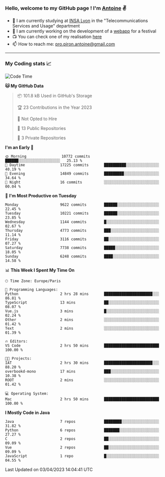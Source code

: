 ### Hello, welcome to my GitHub page ! I'm [Antoine](https://github.com/AntoinePiron) ✌️

- 🌱 I am currently studying at [INSA Lyon](https://www.insa-lyon.fr) in the "Telecommunications Services and Usage" department
- 🔭 I am currently working on the development of a [webapp](https://github.com/24HeuresINSA/Overbookd) for a festival
- 📺 You can check one of my realisation [here](https://astustc.fr)
- 📫 How to reach me: [pro.piron.antoine@gmail.com](mailto:pro.piron.antoine@gmail.com)

---

### My Coding stats 📈
<!--START_SECTION:waka-->
![Code Time](http://img.shields.io/badge/Code%20Time-66%20hrs%2047%20mins-blue)

**🐱 My GitHub Data** 

> 📦 101.8 kB Used in GitHub's Storage 
 > 
> 🏆 23 Contributions in the Year 2023
 > 
> 🚫 Not Opted to Hire
 > 
> 📜 13 Public Repositories 
 > 
> 🔑 3 Private Repositories 
 > 
**I'm an Early 🐤** 

```text
🌞 Morning                10772 commits       ██████░░░░░░░░░░░░░░░░░░░   25.13 % 
🌆 Daytime                17225 commits       ██████████░░░░░░░░░░░░░░░   40.19 % 
🌃 Evening                14849 commits       █████████░░░░░░░░░░░░░░░░   34.64 % 
🌙 Night                  16 commits          ░░░░░░░░░░░░░░░░░░░░░░░░░   00.04 % 
```
📅 **I'm Most Productive on Tuesday** 

```text
Monday                   9622 commits        ██████░░░░░░░░░░░░░░░░░░░   22.45 % 
Tuesday                  10221 commits       ██████░░░░░░░░░░░░░░░░░░░   23.85 % 
Wednesday                1144 commits        █░░░░░░░░░░░░░░░░░░░░░░░░   02.67 % 
Thursday                 4773 commits        ███░░░░░░░░░░░░░░░░░░░░░░   11.14 % 
Friday                   3116 commits        ██░░░░░░░░░░░░░░░░░░░░░░░   07.27 % 
Saturday                 7738 commits        █████░░░░░░░░░░░░░░░░░░░░   18.05 % 
Sunday                   6248 commits        ████░░░░░░░░░░░░░░░░░░░░░   14.58 % 
```


📊 **This Week I Spent My Time On** 

```text
🕑︎ Time Zone: Europe/Paris

💬 Programming Languages: 
Python                   2 hrs 28 mins       ██████████████████████░░░   86.81 % 
TypeScript               13 mins             ██░░░░░░░░░░░░░░░░░░░░░░░   08.07 % 
Vue.js                   3 mins              █░░░░░░░░░░░░░░░░░░░░░░░░   02.24 % 
Other                    2 mins              ░░░░░░░░░░░░░░░░░░░░░░░░░   01.42 % 
Text                     2 mins              ░░░░░░░░░░░░░░░░░░░░░░░░░   01.39 % 

🔥 Editors: 
VS Code                  2 hrs 50 mins       █████████████████████████   100.00 % 

🐱‍💻 Projects: 
IAT                      2 hrs 30 mins       ██████████████████████░░░   88.20 % 
overbookd-mono           17 mins             ███░░░░░░░░░░░░░░░░░░░░░░   10.38 % 
ROOT                     2 mins              ░░░░░░░░░░░░░░░░░░░░░░░░░   01.42 % 

💻 Operating System: 
Mac                      2 hrs 50 mins       █████████████████████████   100.00 % 
```

**I Mostly Code in Java** 

```text
Java                     7 repos             ████████░░░░░░░░░░░░░░░░░   31.82 % 
Python                   6 repos             ███████░░░░░░░░░░░░░░░░░░   27.27 % 
C                        2 repos             ██░░░░░░░░░░░░░░░░░░░░░░░   09.09 % 
Vue                      2 repos             ██░░░░░░░░░░░░░░░░░░░░░░░   09.09 % 
JavaScript               1 repo              █░░░░░░░░░░░░░░░░░░░░░░░░   04.55 % 
```




 Last Updated on 03/04/2023 14:04:41 UTC
<!--END_SECTION:waka-->
